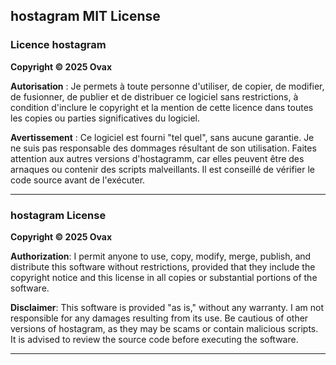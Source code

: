  **hostagram** 
MIT License
---

### **Licence hostagram**

**Copyright © 2025 Ovax**

**Autorisation** : Je permets à toute personne d'utiliser, de copier, de modifier, de fusionner, de publier et de distribuer ce logiciel sans restrictions, à condition d'inclure le copyright et la mention de cette licence dans toutes les copies ou parties significatives du logiciel.

**Avertissement** : Ce logiciel est fourni "tel quel", sans aucune garantie. Je ne suis pas responsable des dommages résultant de son utilisation. Faites attention aux autres versions d'hostagramm, car elles peuvent être des arnaques ou contenir des scripts malveillants. Il est conseillé de vérifier le code source avant de l'exécuter.

---

### **hostagram License**

**Copyright © 2025 Ovax**

**Authorization**: I permit anyone to use, copy, modify, merge, publish, and distribute this software without restrictions, provided that they include the copyright notice and this license in all copies or substantial portions of the software.

**Disclaimer**: This software is provided "as is," without any warranty. I am not responsible for any damages resulting from its use. Be cautious of other versions of hostagram, as they may be scams or contain malicious scripts. It is advised to review the source code before executing the software.

---